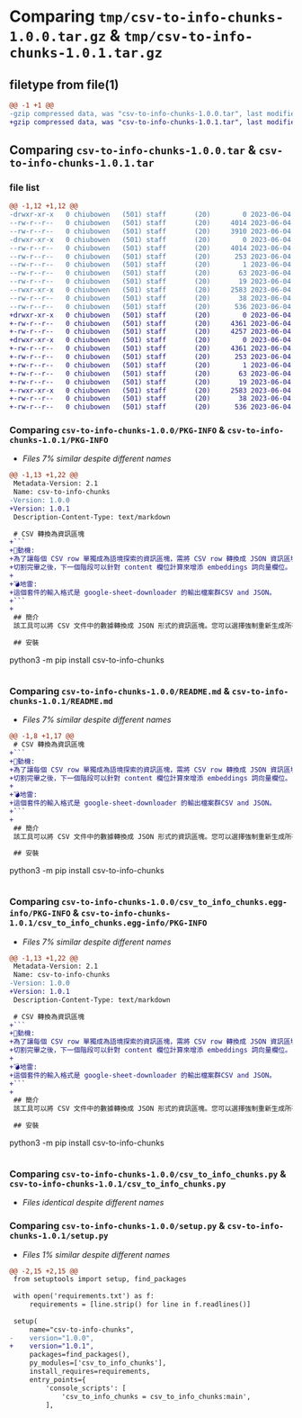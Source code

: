 # Comparing `tmp/csv-to-info-chunks-1.0.0.tar.gz` & `tmp/csv-to-info-chunks-1.0.1.tar.gz`

## filetype from file(1)

```diff
@@ -1 +1 @@
-gzip compressed data, was "csv-to-info-chunks-1.0.0.tar", last modified: Sun Jun  4 16:12:44 2023, max compression
+gzip compressed data, was "csv-to-info-chunks-1.0.1.tar", last modified: Sun Jun  4 16:18:04 2023, max compression
```

## Comparing `csv-to-info-chunks-1.0.0.tar` & `csv-to-info-chunks-1.0.1.tar`

### file list

```diff
@@ -1,12 +1,12 @@
-drwxr-xr-x   0 chiubowen   (501) staff       (20)        0 2023-06-04 16:12:44.724870 csv-to-info-chunks-1.0.0/
--rw-r--r--   0 chiubowen   (501) staff       (20)     4014 2023-06-04 16:12:44.724734 csv-to-info-chunks-1.0.0/PKG-INFO
--rw-r--r--   0 chiubowen   (501) staff       (20)     3910 2023-06-04 16:12:44.000000 csv-to-info-chunks-1.0.0/README.md
-drwxr-xr-x   0 chiubowen   (501) staff       (20)        0 2023-06-04 16:12:44.724568 csv-to-info-chunks-1.0.0/csv_to_info_chunks.egg-info/
--rw-r--r--   0 chiubowen   (501) staff       (20)     4014 2023-06-04 16:12:44.000000 csv-to-info-chunks-1.0.0/csv_to_info_chunks.egg-info/PKG-INFO
--rw-r--r--   0 chiubowen   (501) staff       (20)      253 2023-06-04 16:12:44.000000 csv-to-info-chunks-1.0.0/csv_to_info_chunks.egg-info/SOURCES.txt
--rw-r--r--   0 chiubowen   (501) staff       (20)        1 2023-06-04 16:12:44.000000 csv-to-info-chunks-1.0.0/csv_to_info_chunks.egg-info/dependency_links.txt
--rw-r--r--   0 chiubowen   (501) staff       (20)       63 2023-06-04 16:12:44.000000 csv-to-info-chunks-1.0.0/csv_to_info_chunks.egg-info/entry_points.txt
--rw-r--r--   0 chiubowen   (501) staff       (20)       19 2023-06-04 16:12:44.000000 csv-to-info-chunks-1.0.0/csv_to_info_chunks.egg-info/top_level.txt
--rwxr-xr-x   0 chiubowen   (501) staff       (20)     2583 2023-06-04 16:12:44.000000 csv-to-info-chunks-1.0.0/csv_to_info_chunks.py
--rw-r--r--   0 chiubowen   (501) staff       (20)       38 2023-06-04 16:12:44.724909 csv-to-info-chunks-1.0.0/setup.cfg
--rw-r--r--   0 chiubowen   (501) staff       (20)      536 2023-06-04 16:12:44.000000 csv-to-info-chunks-1.0.0/setup.py
+drwxr-xr-x   0 chiubowen   (501) staff       (20)        0 2023-06-04 16:18:04.804530 csv-to-info-chunks-1.0.1/
+-rw-r--r--   0 chiubowen   (501) staff       (20)     4361 2023-06-04 16:18:04.804401 csv-to-info-chunks-1.0.1/PKG-INFO
+-rw-r--r--   0 chiubowen   (501) staff       (20)     4257 2023-06-04 16:18:04.000000 csv-to-info-chunks-1.0.1/README.md
+drwxr-xr-x   0 chiubowen   (501) staff       (20)        0 2023-06-04 16:18:04.804226 csv-to-info-chunks-1.0.1/csv_to_info_chunks.egg-info/
+-rw-r--r--   0 chiubowen   (501) staff       (20)     4361 2023-06-04 16:18:04.000000 csv-to-info-chunks-1.0.1/csv_to_info_chunks.egg-info/PKG-INFO
+-rw-r--r--   0 chiubowen   (501) staff       (20)      253 2023-06-04 16:18:04.000000 csv-to-info-chunks-1.0.1/csv_to_info_chunks.egg-info/SOURCES.txt
+-rw-r--r--   0 chiubowen   (501) staff       (20)        1 2023-06-04 16:18:04.000000 csv-to-info-chunks-1.0.1/csv_to_info_chunks.egg-info/dependency_links.txt
+-rw-r--r--   0 chiubowen   (501) staff       (20)       63 2023-06-04 16:18:04.000000 csv-to-info-chunks-1.0.1/csv_to_info_chunks.egg-info/entry_points.txt
+-rw-r--r--   0 chiubowen   (501) staff       (20)       19 2023-06-04 16:18:04.000000 csv-to-info-chunks-1.0.1/csv_to_info_chunks.egg-info/top_level.txt
+-rwxr-xr-x   0 chiubowen   (501) staff       (20)     2583 2023-06-04 16:18:04.000000 csv-to-info-chunks-1.0.1/csv_to_info_chunks.py
+-rw-r--r--   0 chiubowen   (501) staff       (20)       38 2023-06-04 16:18:04.804568 csv-to-info-chunks-1.0.1/setup.cfg
+-rw-r--r--   0 chiubowen   (501) staff       (20)      536 2023-06-04 16:18:04.000000 csv-to-info-chunks-1.0.1/setup.py
```

### Comparing `csv-to-info-chunks-1.0.0/PKG-INFO` & `csv-to-info-chunks-1.0.1/PKG-INFO`

 * *Files 7% similar despite different names*

```diff
@@ -1,13 +1,22 @@
 Metadata-Version: 2.1
 Name: csv-to-info-chunks
-Version: 1.0.0
+Version: 1.0.1
 Description-Content-Type: text/markdown
 
 # CSV 轉換為資訊區塊
+```
+🐔動機: 
+為了讓每個 CSV row 單獨成為語境探索的資訊區塊，需將 CSV row 轉換成 JSON 資訊區塊。
+切割完畢之後，下一個階段可以針對 content 欄位計算來增添 embeddings 詞向量欄位。
+ 
+💣地雷: 
+這個套件的輸入格式是 google-sheet-downloader 的輸出檔案群CSV and JSON。
+```
+
 ## 簡介
 該工具可以將 CSV 文件中的數據轉換成 JSON 形式的資訊區塊。您可以選擇強制重新生成所有 JSON 文件，或者僅生成不存在的 JSON 文件。
 
 ## 安裝
 ```
 python3 -m pip install csv-to-info-chunks
 ```
```

### Comparing `csv-to-info-chunks-1.0.0/README.md` & `csv-to-info-chunks-1.0.1/README.md`

 * *Files 7% similar despite different names*

```diff
@@ -1,8 +1,17 @@
 # CSV 轉換為資訊區塊
+```
+🐔動機: 
+為了讓每個 CSV row 單獨成為語境探索的資訊區塊，需將 CSV row 轉換成 JSON 資訊區塊。
+切割完畢之後，下一個階段可以針對 content 欄位計算來增添 embeddings 詞向量欄位。
+ 
+💣地雷: 
+這個套件的輸入格式是 google-sheet-downloader 的輸出檔案群CSV and JSON。
+```
+
 ## 簡介
 該工具可以將 CSV 文件中的數據轉換成 JSON 形式的資訊區塊。您可以選擇強制重新生成所有 JSON 文件，或者僅生成不存在的 JSON 文件。
 
 ## 安裝
 ```
 python3 -m pip install csv-to-info-chunks
 ```
```

### Comparing `csv-to-info-chunks-1.0.0/csv_to_info_chunks.egg-info/PKG-INFO` & `csv-to-info-chunks-1.0.1/csv_to_info_chunks.egg-info/PKG-INFO`

 * *Files 7% similar despite different names*

```diff
@@ -1,13 +1,22 @@
 Metadata-Version: 2.1
 Name: csv-to-info-chunks
-Version: 1.0.0
+Version: 1.0.1
 Description-Content-Type: text/markdown
 
 # CSV 轉換為資訊區塊
+```
+🐔動機: 
+為了讓每個 CSV row 單獨成為語境探索的資訊區塊，需將 CSV row 轉換成 JSON 資訊區塊。
+切割完畢之後，下一個階段可以針對 content 欄位計算來增添 embeddings 詞向量欄位。
+ 
+💣地雷: 
+這個套件的輸入格式是 google-sheet-downloader 的輸出檔案群CSV and JSON。
+```
+
 ## 簡介
 該工具可以將 CSV 文件中的數據轉換成 JSON 形式的資訊區塊。您可以選擇強制重新生成所有 JSON 文件，或者僅生成不存在的 JSON 文件。
 
 ## 安裝
 ```
 python3 -m pip install csv-to-info-chunks
 ```
```

### Comparing `csv-to-info-chunks-1.0.0/csv_to_info_chunks.py` & `csv-to-info-chunks-1.0.1/csv_to_info_chunks.py`

 * *Files identical despite different names*

### Comparing `csv-to-info-chunks-1.0.0/setup.py` & `csv-to-info-chunks-1.0.1/setup.py`

 * *Files 1% similar despite different names*

```diff
@@ -2,15 +2,15 @@
 from setuptools import setup, find_packages
 
 with open('requirements.txt') as f:
     requirements = [line.strip() for line in f.readlines()]
 
 setup(
     name="csv-to-info-chunks",
-    version="1.0.0",
+    version="1.0.1",
     packages=find_packages(),
     py_modules=['csv_to_info_chunks'],
     install_requires=requirements,
     entry_points={
         'console_scripts': [
             'csv_to_info_chunks = csv_to_info_chunks:main',
         ],
```

